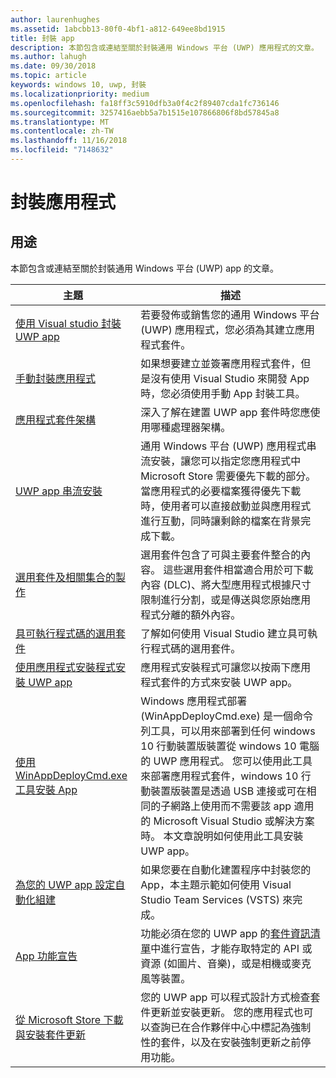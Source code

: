 ```yaml
---
author: laurenhughes
ms.assetid: 1abcbb13-80f0-4bf1-a812-649ee8bd1915
title: 封裝 app
description: 本節包含或連結至關於封裝通用 Windows 平台 (UWP) 應用程式的文章。
ms.author: lahugh
ms.date: 09/30/2018
ms.topic: article
keywords: windows 10, uwp, 封裝
ms.localizationpriority: medium
ms.openlocfilehash: fa18ff3c5910dfb3a0f4c2f89407cda1fc736146
ms.sourcegitcommit: 3257416aebb5a7b1515e107866806f8bd57845a8
ms.translationtype: MT
ms.contentlocale: zh-TW
ms.lasthandoff: 11/16/2018
ms.locfileid: "7148632"
---
```

# <a name="packaging-apps"></a>封裝應用程式


## <a name="purpose"></a>用途

本節包含或連結至關於封裝通用 Windows 平台 (UWP) app 的文章。

| 主題 | 描述 |
|-------|-------------|
| [使用 Visual studio 封裝 UWP app](packaging-uwp-apps.md) | 若要發佈或銷售您的通用 Windows 平台 (UWP) 應用程式，您必須為其建立應用程式套件。 |
| [手動封裝應用程式](manual-packaging-root.md) | 如果想要建立並簽署應用程式套件，但是沒有使用 Visual Studio 來開發 App 時，您必須使用手動 App 封裝工具。 |
| [應用程式套件架構](device-architecture.md) | 深入了解在建置 UWP app 套件時您應使用哪種處理器架構。 |
| [UWP app 串流安裝](streaming-install.md) | 通用 Windows 平台 (UWP) 應用程式串流安裝，讓您可以指定您應用程式中 Microsoft Store 需要優先下載的部分。 當應用程式的必要檔案獲得優先下載時，使用者可以直接啟動並與應用程式進行互動，同時讓剩餘的檔案在背景完成下載。 |
| [選用套件及相關集合的製作](optional-packages.md) | 選用套件包含了可與主要套件整合的內容。 這些選用套件相當適合用於可下載內容 (DLC)、將大型應用程式根據尺寸限制進行分割，或是傳送與您原始應用程式分離的額外內容。 |
| [具可執行程式碼的選用套件](optional-packages-with-executable-code.md) | 了解如何使用 Visual Studio 建立具可執行程式碼的選用套件。 |
| [使用應用程式安裝程式安裝 UWP app](appinstaller-root.md) | 應用程式安裝程式可讓您以按兩下應用程式套件的方式來安裝 UWP app。 |
| [使用 WinAppDeployCmd.exe 工具安裝 App](install-universal-windows-apps-with-the-winappdeploycmd-tool.md) | Windows 應用程式部署 (WinAppDeployCmd.exe) 是一個命令列工具，可以用來部署到任何 windows 10 行動裝置版裝置從 windows 10 電腦的 UWP 應用程式。 您可以使用此工具來部署應用程式套件，windows 10 行動裝置版裝置是透過 USB 連接或可在相同的子網路上使用而不需要該 app 適用的 Microsoft Visual Studio 或解決方案時。 本文章說明如何使用此工具安裝 UWP app。 |
| [為您的 UWP app 設定自動化組建](auto-build-package-uwp-apps.md) | 如果您要在自動化建置程序中封裝您的 App，本主題示範如何使用 Visual Studio Team Services (VSTS) 來完成。 |
| [App 功能宣告](app-capability-declarations.md) | 功能必須在您的 UWP app 的[套件資訊清單](https://msdn.microsoft.com/library/windows/apps/BR211474)中進行宣告，才能存取特定的 API 或資源 (如圖片、音樂)，或是相機或麥克風等裝置。 |
| [從 Microsoft Store 下載與安裝套件更新](self-install-package-updates.md) | 您的 UWP app 可以程式設計方式檢查套件更新並安裝更新。 您的應用程式也可以查詢已在合作夥伴中心中標記為強制性的套件，以及在安裝強制更新之前停用功能。  |
